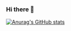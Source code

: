 ### Hi there 👋



[![Anurag's GitHub stats](https://github-readme-stats.vercel.app/api?username=macelux)](https://github.com/anuraghazra/github-readme-stats)

<!--
**macelux/macelux** is a ✨ _special_ ✨ repository because its `README.md` (this file) appears on your GitHub profile.

Here are some ideas to get you started:

- 🔭 I’m currently working on ...
- 🌱 I’m currently learning ...
- 👯 I’m looking to collaborate on ...
- 🤔 I’m looking for help with ...
- 💬 Ask me about ...
- 📫 How to reach me: ...
- 😄 Pronouns: ...
- ⚡ Fun fact: ...
-->

